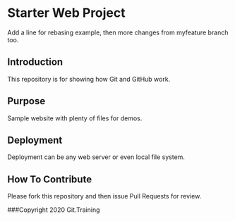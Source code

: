 # Starter Web Project

Add a line for rebasing example, then more changes from myfeature branch too.

## Introduction

This repository is for showing how Git and GitHub work.

## Purpose

Sample website with plenty of files for demos.

## Deployment

Deployment can be any web server or even local file system.

## How To Contribute

Please fork this repository and then issue Pull Requests for review.

###Copyright
2020 Git.Training